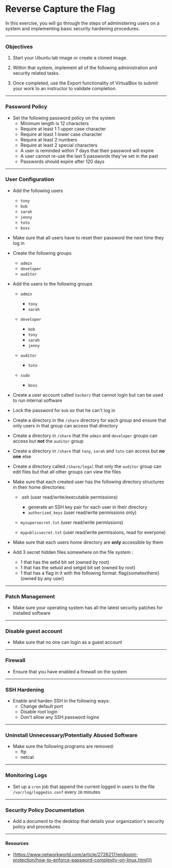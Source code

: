 # Reverse Capture the Flag
In this exercise, you will go through the steps of administering users on a system and implementing basic security hardening procedures.
****

### Objectives
1. Start your Ubuntu lab image or create a cloned image.

2. Within that system, implement all of the following administration and security related tasks.

3. Once completed, use the Export functionality of VirtualBox to submit your work to an instructor to validate completion.
****

### Password Policy
* Set the following password policy on the system
    * Minimum length is 12 characters
    * Require at least 1 1 upper case character
    * Require at least 1 lower case character
    * Require at least 2 numbers
    * Require at least 2 special characters
    * A user is reminded within 7 days that their password will expire
    * A user cannot re-use the last 5 passwords they've set in the past
    * Passwords  should expire after 120 days
****

### User Configuration
* Add the following users
    * `tony`
    * `bob`
    * `sarah`
    * `jenny`
    * `toto`
    * `boss`

* Make sure that all users have to reset their password the next time they log in

* Create the following groups
    * `admin`
    * `developer`
    * `auditor`

* Add the users to the following groups
    * `admin`
      * `tony`
      * `sarah`

    * `developer`
      * `bob`
      * `tony`
      * `sarah`
      * `jenny`

    * `auditor`
      * `toto`
    
    * `sudo`
      * `boss`
    
* Create a user account called `hackerz` that cannot login but can be used to run internal software

* Lock the password for `bob` so that he can't log in

* Create a directory in the `/share` directory for each group and ensure that only users in that group can access that directory

* Create a directory in `/share` that the `admin` and `developer` groups can access but **not** the `auditor` group

* Create a directory in `/share` that `tony`, `sarah` and `toto` can access but **no one** else

* Create a directory called `/share/legal` that only the `auditor` group can edit files but that all other groups can view the files

* Make sure that each created user has the following directory structures in their home directories:
    * .ssh (user read/write/executable permissions)
        - generate an SSH key pair for each user in their directory
        - `authorized_keys` (user read/write permissions only)

    * `mysupersecret.txt` (user read/write permissions)

    * `mypublicsecret.txt` (user read/write permissions, read for everyone)

* Make sure that each users home directory are **only** accessible by them

* Add 3 secret hidden files somewhere on the file system :
    * 1 that has the setid bit set (owned by root)
    * 1 that has the setuid and setgid bit set (owned by root)
    * 1 that has a flag in it with the following format: flag{sometexthere} (owned by any user)

****

### Patch Management
* Make sure your operating system has all the latest security patches for installed software
****

### Disable guest account
* Make sure that no one can login as a guest account
  
****
### Firewall
* Ensure that you have enabled a firewall on the system

****
### SSH Hardening
* Enable and harden SSH in the following ways:
    * Change default port
    * Disable root login
    * Don't allow any SSH password logins

****

### Uninstall Unnecessary/Potentially Abused Software
* Make sure the following programs are removed:
    * ftp
    * netcat

****

### Monitoring Logs
* Set up a `cron` job that append the current logged in users to the file `/var/log/loggedin.conf` every `20` minutes

****

### Security Policy Documentation
* Add a document to the desktop that details your organization's security policy and procedures

****

#### Resources
* [https://www.networkworld.com/article/2726217/endpoint-protection/how-to-enforce-password-complexity-on-linux.html]()